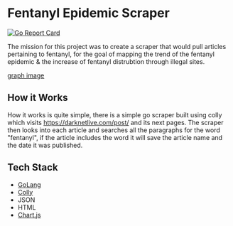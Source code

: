 # Fentanyl Epidemic Scraper

[![Go Report Card](https://goreportcard.com/badge/github.com/xilaluna/Fentanyl-Epidemic-Scraper)](https://goreportcard.com/report/github.com/xilaluna/Fentanyl-Epidemic-Scraper)

The mission for this project was to create a scraper that would pull articles pertaining to fentanyl, for the goal of mapping the trend of the fentanyl epidemic & the increase of fentanyl distrubtion through illegal sites.

[graph image](/assets/graph.png)

## How it Works

How it works is quite simple, there is a simple go scraper built using colly which visits https://darknetlive.com/post/ and its next pages. The scraper then looks into each article and searches all the paragraphs for the word "fentanyl", if the article includes the word it will save the article name and the date it was published.

## Tech Stack

- [GoLang](https://go.dev/)
- [Colly](http://go-colly.org/)
- JSON
- HTML
- [Chart.js](https://www.chartjs.org/)
